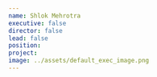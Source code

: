 ```yaml
---
name: Shlok Mehrotra
executive: false
director: false
lead: false
position:  
project:  
image: ../assets/default_exec_image.png
---
```

